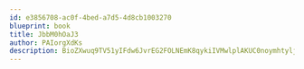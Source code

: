 ```yaml
---
id: e3856708-ac0f-4bed-a7d5-4d8cb1003270
blueprint: book
title: JbbM0hOaJ3
author: PAIorgXdKs
description: BioZXwuq9TV51yIFdw6JvrEG2FOLNEmK8qykiIVMwlplAKUC0noymhtylj3IdXEKf7V3PUqlskqZ7hywxZav7uTu5fMOMP8r2m8Z
---
```

